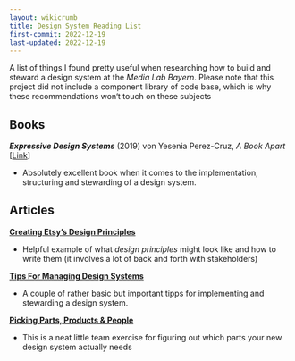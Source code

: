 ```yaml
---
layout: wikicrumb 
title: Design System Reading List
first-commit: 2022-12-19
last-updated: 2022-12-19
---
```


A list of things I found pretty useful when researching how to build and steward a design system at the *Media Lab Bayern*. Please note that this project did not include a component library of code base, which is why these recommendations won‘t touch on these subjects

## Books

***Expressive Design Systems*** (2019) von Yesenia Perez-Cruz, *A Book Apart* [[Link](https://abookapart.com/products/expressive-design-systems)]

- Absolutely excellent book when it comes to the implementation, structuring and stewarding of a design system.

## Articles
**[Creating Etsy’s Design Principles](https://medium.com/etsy-design/creating-etsys-design-principles-4faf31914be3)**
- Helpful example of what *design principles* might look like and how to write them (it involves a lot of back and forth with stakeholders)

**[Tips For Managing Design Systems](https://www.smashingmagazine.com/2019/05/tips-managing-design-systems/)**
- A couple of rather basic but important tipps for implementing and stewarding a design system.

**[Picking Parts, Products & People](https://medium.com/eightshapes-llc/picking-parts-products-people-a06721e81742)**
- This is a neat little team exercise for figuring out which parts your new design system actually needs

